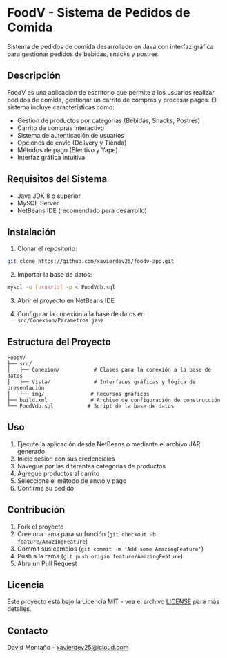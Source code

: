 # FoodV - Sistema de Pedidos de Comida

Sistema de pedidos de comida desarrollado en Java con interfaz gráfica para gestionar pedidos de bebidas, snacks y postres.

## Descripción

FoodV es una aplicación de escritorio que permite a los usuarios realizar pedidos de comida, gestionar un carrito de compras y procesar pagos. El sistema incluye características como:

- Gestión de productos por categorías (Bebidas, Snacks, Postres)
- Carrito de compras interactivo
- Sistema de autenticación de usuarios
- Opciones de envío (Delivery y Tienda)
- Métodos de pago (Efectivo y Yape)
- Interfaz gráfica intuitiva

## Requisitos del Sistema

- Java JDK 8 o superior
- MySQL Server
- NetBeans IDE (recomendado para desarrollo)

## Instalación

1. Clonar el repositorio:

```bash
git clone https://github.com/xavierdev25/foodv-app.git
```

2. Importar la base de datos:

```bash
mysql -u [usuario] -p < FoodVdb.sql
```

3. Abrir el proyecto en NetBeans IDE

4. Configurar la conexión a la base de datos en `src/Conexion/Parametros.java`

## Estructura del Proyecto

```
FoodV/
├── src/
│   ├── Conexion/           # Clases para la conexión a la base de datos
│   ├── Vista/              # Interfaces gráficas y lógica de presentación
│   └── img/               # Recursos gráficos
├── build.xml              # Archivo de configuración de construcción
└── FoodVdb.sql           # Script de la base de datos
```

## Uso

1. Ejecute la aplicación desde NetBeans o mediante el archivo JAR generado
2. Inicie sesión con sus credenciales
3. Navegue por las diferentes categorías de productos
4. Agregue productos al carrito
5. Seleccione el método de envío y pago
6. Confirme su pedido

## Contribución

1. Fork el proyecto
2. Cree una rama para su función (`git checkout -b feature/AmazingFeature`)
3. Commit sus cambios (`git commit -m 'Add some AmazingFeature'`)
4. Push a la rama (`git push origin feature/AmazingFeature`)
5. Abra un Pull Request

## Licencia

Este proyecto está bajo la Licencia MIT - vea el archivo [LICENSE](LICENSE) para más detalles.

## Contacto

David Montaño - xavierdev25@icloud.com
